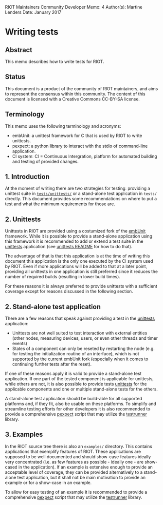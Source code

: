 RIOT Maintainers Community
Developer Memo: 4
Author(s): Martine Lenders
Date: January 2017

Writing tests
=============

## Abstract
This memo describes how to write tests for RIOT.


## Status
This document is a product of the community of RIOT maintainers, and aims to 
represent the consensus within this community.
The content of this document is licensed with a Creative Commons CC-BY-SA 
license.

## Terminology
This memo uses the following terminology and acronyms:

- embUnit: a unittest framework for C that is used by RIOT to write unittests.
- pexpect: a python library to interact with the stdio of command-line
  application.
- CI system: CI = Continuous Intergration, platform for automated building and
  testing of provided changes.

## 1. Introduction
At the moment of writing there are two strategies for testing: providing a
unittest suite in [`tests/unittests/`][unittests] or a stand-alone test
application in `tests/` directly. This document provides some recommendations
on where to put a test and what the minimum requirements for those are.

## 2. Unittests
Unittests in RIOT are provided using a costumized fork of the [embUnit]
framework. While it is possible to provide a stand-alone application using this
framework it is recommended to add or extend a test suite in the [unittests]
application (see [unittests README] for how to do that).

The advantage of that is that this application is at the time of writing this
document this application is the only one executed by the CI system used by
RIOT. Even if more applications will be added to that at a later point,
providing all unittests in one application is still preferred since it reduces
the number of required builds (resulting in lower build times).

For these reasons it is always preferred to provide unittests with a sufficient
coverage except for reasons discussed in the following section.

## 2. Stand-alone test application
There are a few reasons that speak against providing a test in the [unittests]
application:

- Unittests are not well suited to test interaction with external entities
  (other nodes, measuring devices, users, or even other threads and timer events)
- States of a component can only be reseted by restarting the node (e.g. for
  testing the initialization routine of an interface), which is not supported by
  the current embUnit fork (especially when it comes to continuing further tests
  after the reset).

If one of these reasons apply it is valid to provide a stand-alone test
application. If one part of the tested component is applicable for unittests,
while others are not, it is also possible to provide tests [unittests] for the
applicable components and one or multiple stand-alone tests for the others.

A stand-alone test application should be build-able for all supported platforms
and, if they fit, also be usable on these platforms. To simplify and streamline
testing efforts for other developers it is also recommended to provide a
comprehensive [pexpect] script that may utilize the [testrunner] library.

## 3. Examples
In the RIOT source tree there is also an `examples/` directory. This contains
applications that exemplify features of RIOT. These applications are supposed to
be well documented and should show-case features ideally very concentrated (i.e.
as few features as possible - ideally one - are show-cased in the application).
If an example is extensive enough to provide an acceptable level of coverage,
they can be provided alternatively to a stand-alone test application, but it
shall not be main motivation to provide an example or for a show-case in an
example.

To allow for easy testing of an example it is recommended to provide a
comprehensive [pexpect] script that may utilize the [testrunner] library.

[unittests]: https://github.com/RIOT-OS/RIOT/tree/master/tests/unittests
[unittests README]: https://github.com/RIOT-OS/RIOT/blob/master/tests/unittests/README.md
[embUnit]: http://embunit.sourceforge.net/embunit/
[pexpect]: http://pexpect.readthedocs.io/en/stable/
[testrunner]: https://github.com/RIOT-OS/RIOT/blob/master/dist/tools/testrunner/testrunner.py
